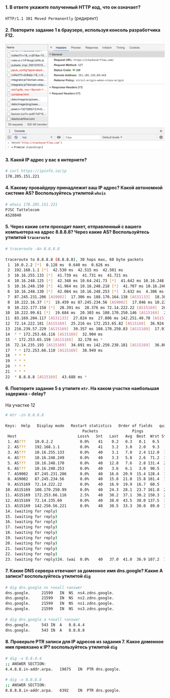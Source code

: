 #### 1. В ответе укажите полученный HTTP код, что он означает?
`HTTP/1.1 301 Moved Permanently` (редирект)

#### 2. Повторите задание 1 в браузере, используя консоль разработчика F12.
![](../imgs/03_06.png)

#### 3. Какой IP адрес у вас в интернете?
```bash
# curl https://ipinfo.io/ip
178.205.151.221
```

#### 4. Какому провайдеру принадлежит ваш IP адрес? Какой автономной системе AS? Воспользуйтесь утилитой `whois`
```bash
# whois 178.205.151.221
PJSC Tattelecom
AS28840
```

#### 5. Через какие сети проходит пакет, отправленный с вашего компьютера на адрес 8.8.8.8? Через какие AS? Воспользуйтесь утилитой `traceroute`
```bash
# traceroute -An 8.8.8.8

traceroute to 8.8.8.8 (8.8.8.8), 30 hops max, 60 byte packets
 1  10.0.2.2 [*]  0.128 ms  0.640 ms  0.626 ms
 2  192.168.1.1 [*]  42.530 ms  42.515 ms  42.501 ms
 3  10.16.255.133 [*]  41.739 ms  41.731 ms  41.721 ms
 4  10.16.248.125 [*]  42.348 ms 10.64.241.73 [*]  41.642 ms 10.16.248.141 [*]  41.742 ms
 5  10.16.248.150 [*]  41.964 ms 10.16.248.218 [*]  41.707 ms 10.16.248.206 [*]  42.052 ms
 6  10.16.248.130 [*]  42.084 ms 10.16.248.253 [*]  3.632 ms  4.306 ms
 7  87.245.231.206 [AS9002]  17.306 ms 188.170.164.138 [AS31133]  18.385 ms 87.245.231.206 [AS9002]  17.270 ms
 8  10.222.16.37 [*]  18.459 ms 87.245.234.56 [AS9002]  17.846 ms 10.222.16.33 [*]  26.193 ms
 9  10.222.177.158 [*]  28.391 ms  28.376 ms 72.14.222.22 [AS15169]  20.427 ms
10  10.222.99.61 [*]  19.684 ms  20.303 ms 108.170.250.146 [AS15169]  21.246 ms
11  83.169.204.117 [AS31133]  27.824 ms  27.806 ms 142.251.49.78 [AS15169]  35.769 ms
12  72.14.222.181 [AS15169]  25.216 ms 172.253.65.82 [AS15169]  36.924 ms 216.239.48.224 [AS15169]  28.983 ms
13  216.239.57.229 [AS15169]  39.357 ms 108.170.250.83 [AS15169]  17.911 ms 172.253.79.237 [AS15169]  32.422 ms
14  * * 172.253.66.116 [AS15169]  32.904 ms
15  * 172.253.65.159 [AS15169]  32.170 ms *
16  72.14.235.193 [AS15169]  34.691 ms 142.250.238.181 [AS15169]  36.808 ms *
17  * * 172.253.66.110 [AS15169]  38.949 ms
18  * * *
19  * * *
20  * * *
21  * * *
22  * 8.8.8.8 [AS15169]  43.688 ms *
```

#### 6. Повторите задание 5 в утилите `mtr`. На каком участке наибольшая задержка - delay?
На участке 12
```bash
# mtr -zn 8.8.8.8

Keys:  Help   Display mode   Restart statistics   Order of fields   quit
                                  Packets               Pings
 Host                           Loss%   Snt   Last   Avg  Best  Wrst StDev
 1. AS???    10.0.2.2            0.0%    41    0.2   0.3   0.1   0.5   0.1
 2. AS???    192.168.1.1         0.0%    41    3.2   3.0   2.0   9.3   1.5
 3. AS???    10.16.255.133       0.0%    40    3.1   7.0   2.4 112.0  17.9
 4. AS???    10.16.248.249       0.0%    40    3.3   5.8   2.6  71.2  10.8
 5. AS???    10.16.248.170       0.0%    40   12.8   7.6   2.8 131.4  20.6
 6. AS???    10.16.248.253       0.0%    40    3.6   6.1   3.0  90.5  13.8
 7. AS9002   87.245.231.206      0.0%    40   16.6  20.9  15.4 128.4  19.0
 8. AS9002   87.245.234.56       0.0%    40   15.8  21.8  15.8 101.4  17.8
 9. AS15169  72.14.222.22        0.0%    40   16.9  19.9  16.7  60.5   8.9
10. AS15169  108.170.250.99      0.0%    40   24.3  28.1  23.7 161.8  21.7
11. AS15169  172.253.66.116      2.5%    40   30.2  37.1  30.2 150.3  25.7
12. AS15169  72.14.235.69        0.0%    40   38.0  43.5  38.0 137.5  19.5
13. AS15169  142.250.56.221      0.0%    40   30.5  33.3  30.0  89.0  10.7
14. (waiting for reply)
15. (waiting for reply)
16. (waiting for reply)
17. (waiting for reply)
18. (waiting for reply)
19. (waiting for reply)
20. (waiting for reply)
21. (waiting for reply)
22. (waiting for reply)
23. (waiting for reply)24. (wai  0.0%    40   37.0  41.0  36.9 107.2  13.9
```

#### 7. Какие DNS сервера отвечают за доменное имя dns.google? Какие A записи? воспользуйтесь утилитой `dig`
```bash
# dig dns.google ns +noall +answer
dns.google.		21599	IN	NS	ns4.zdns.google.
dns.google.		21599	IN	NS	ns2.zdns.google.
dns.google.		21599	IN	NS	ns1.zdns.google.
dns.google.		21599	IN	NS	ns3.zdns.google.

# dig dns.google a +noall +answer
dns.google.		543	IN	A	8.8.4.4
dns.google.		543	IN	A	8.8.8.8
```

#### 8. Проверьте PTR записи для IP адресов из задания 7. Какое доменное имя привязано к IP? воспользуйтесь утилитой `dig`
```bash
# dig -x 8.8.4.4
;; ANSWER SECTION:
4.4.8.8.in-addr.arpa.	19875	IN	PTR	dns.google.

# dig -x 8.8.8.8
;; ANSWER SECTION:
8.8.8.8.in-addr.arpa.	6392	IN	PTR	dns.google.
```
